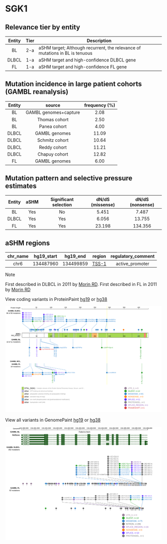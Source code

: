 # SGK1

## Relevance tier by entity

|Entity|Tier|Description                           |
|:------:|:----:|--------------------------------------|
|BL    |2-a | aSHM target; Although recurrent, the relevance of mutations in BL is tenuous |
|DLBCL |1-a | aSHM target and high-confidence DLBCL gene            |
|FL    |1-a | aSHM target and high-confidence FL gene               |

## Mutation incidence in large patient cohorts (GAMBL reanalysis)

|Entity|source               |frequency (%)|
|:------:|:---------------------:|:-------------:|
|BL    |GAMBL genomes+capture| 2.08        |
|BL    |Thomas cohort        | 2.50        |
|BL    |Panea cohort         | 4.00        |
|DLBCL |GAMBL genomes        |11.09        |
|DLBCL |Schmitz cohort       |10.64        |
|DLBCL |Reddy cohort         |11.21        |
|DLBCL |Chapuy cohort        |12.82        |
|FL    |GAMBL genomes        | 6.00        |

## Mutation pattern and selective pressure estimates

|Entity|aSHM|Significant selection|dN/dS (missense)|dN/dS (nonsense)|
|:------:|:----:|:---------------------:|:----------------:|:----------------:|
|BL    |Yes |No                   | 5.451          |  7.487         |
|DLBCL |Yes |Yes                  | 6.056          | 13.755         |
|FL    |Yes |Yes                  |23.198          |134.356         |

## aSHM regions

|chr_name|hg19_start|hg19_end |region                                                                                       |regulatory_comment|
|:--------:|:----------:|:---------:|:---------------------------------------------------------------------------------------------:|:------------------:|
|chr6    |134487960 |134499859|[TSS-1](https://genome.ucsc.edu/s/rdmorin/GAMBL%20hg19?position=chr6%3A134487960%2D134499859)|active_promoter   |

> [!NOTE]
> First described in DLBCL in 2011 by [Morin RD](https://pubmed.ncbi.nlm.nih.gov/21796119). First described in FL in 2011 by [Morin RD](https://pubmed.ncbi.nlm.nih.gov/21796119)


View coding variants in ProteinPaint [hg19](https://morinlab.github.io/LLMPP/GAMBL/SGK1_protein.html)  or [hg38](https://morinlab.github.io/LLMPP/GAMBL/SGK1_protein_hg38.html)

![image](images/proteinpaint/SGK1_NM_005627.svg)

View all variants in GenomePaint [hg19](https://morinlab.github.io/LLMPP/GAMBL/SGK1.html)  or [hg38](https://morinlab.github.io/LLMPP/GAMBL/SGK1_hg38.html)

![image](images/proteinpaint/SGK1.svg)
